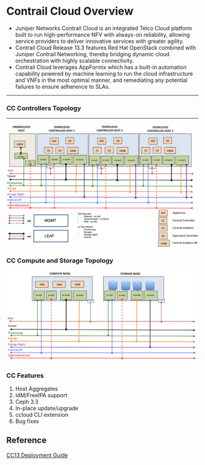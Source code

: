 # Contrail Cloud Overview 

* Juniper Networks Contrail Cloud is an integrated Telco Cloud platform built to run high-performance NFV with always-on reliability, allowing service providers to deliver innovative services with greater agility. 
* Contrail Cloud Release 13.3 features Red Hat OpenStack combined with Juniper Contrail Networking, thereby bridging dynamic cloud orchestration with highly scalable connectivity. 
* Contrail Cloud leverages AppFormix which has a built-in automation capability powered by machine learning to run the cloud infrastructure and VNFs in the most optimal manner, and remediating any potential failures to ensure adherence to SLAs.

* * *
### CC Controllers Topology 
* * *

![Controller Topology](images/cc_controllers.png)

### CC Compute and Storage Topology 

![Compute and Storage Topology](images/cc_compute_storage.png)


### CC Features 

1. Host Aggregates
2. IdM/FreeIPA support
3. Ceph 3.3
4. In-place update/upgrade
5. ccloud CLI extension
6. Bug fixes 

## Reference

[CC13 Deployment Guide](https://www.juniper.net/documentation/en_US/contrail5.0/information-products/pathway-pages/contrail-cloud-deployment-guide-13.0.pdf)                                 
